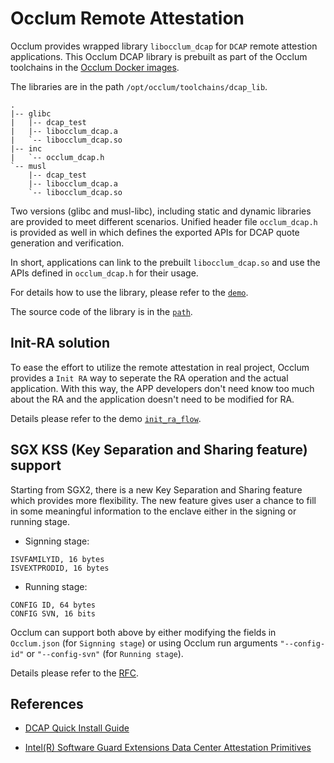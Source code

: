 # Occlum Remote Attestation

Occlum provides wrapped library `libocclum_dcap` for `DCAP` remote attestion applications.
This Occlum DCAP library is prebuilt as part of the Occlum toolchains in the [Occlum Docker images](https://hub.docker.com/r/occlum/occlum).

The libraries are in the path `/opt/occlum/toolchains/dcap_lib`.
```
.
|-- glibc
|   |-- dcap_test
|   |-- libocclum_dcap.a
|   `-- libocclum_dcap.so
|-- inc
|   `-- occlum_dcap.h
`-- musl
    |-- dcap_test
    |-- libocclum_dcap.a
    `-- libocclum_dcap.so
```

Two versions (glibc and musl-libc), including static and dynamic libraries are provided to meet different scenarios. Unified header file `occlum_dcap.h` is provided as well in which defines the exported APIs for DCAP quote generation and verification.

In short, applications can link to the prebuilt `libocclum_dcap.so` and use the APIs defined in `occlum_dcap.h` for their usage.

For details how to use the library, please refer to the [`demo`](../demos/remote_attestation/dcap/).

The source code of the library is in the [`path`](../tools/toolchains/dcap_lib/).

## Init-RA solution

To ease the effort to utilize the remote attestation in real project, Occlum provides a `Init RA` way to seperate the RA operation and the actual application. With this way, the APP developers don't need know too much about the RA and the application doesn't need to be modified for RA.

Details please refer to the demo [`init_ra_flow`](demos/remote_attestation/init_ra_flow).

## SGX KSS (Key Separation and Sharing feature) support

Starting from SGX2, there is a new Key Separation and Sharing feature which provides more  flexibility. The new feature gives user a chance to fill in some meaningful information to the enclave either in the signing or running stage.

* Signning stage:
```
ISVFAMILYID, 16 bytes
ISVEXTPRODID, 16 bytes
```
* Running stage:
```
CONFIG ID, 64 bytes
CONFIG SVN, 16 bits
```
Occlum can support both above by either modifying the fields in `Occlum.json` (for `Signning stage`) or using Occlum run arguments `"--config-id"` or `"--config-svn"` (for `Running stage`).

Details please refer to the [RFC](https://github.com/occlum/occlum/issues/589).


## References

- [DCAP Quick Install Guide](https://software.intel.com/content/www/us/en/develop/articles/intel-software-guard-extensions-data-center-attestation-primitives-quick-install-guide.html)

- [Intel(R) Software Guard Extensions Data Center Attestation Primitives](https://github.com/intel/SGXDataCenterAttestationPrimitives)